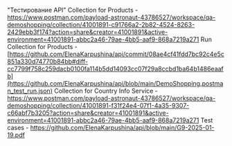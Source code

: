 "Тестирование API"
Collection for Products - https://www.postman.com/payload-astronaut-43786527/workspace/qa-demoshopping/collection/41001891-c91766a2-2b82-4524-8263-2429ebb3f174?action=share&creator=41001891&active-environment=41001891-abbc2a46-79ae-4bb5-aaf9-868a7219a271
Run Collection  for Products - [https://github.com/ElenaKarpushina/api/commit/08ae4cf41fdd7bc92c4e5c851a330d74770b84bb#diff-cc7799f758c259dacb0100fa114b5dd14093cc07f29a8ccbd1ba64b1486eaafb](https://github.com/ElenaKarpushina/api/blob/main/DemoShopping.postman_test_run.json)
Collection for Country Info Service - https://www.postman.com/payload-astronaut-43786527/workspace/qa-demoshopping/collection/41001891-f31f24e4-07f1-4a35-9307-c66abf7b3205?action=share&creator=41001891&active-environment=41001891-abbc2a46-79ae-4bb5-aaf9-868a7219a271
Test cases - https://github.com/ElenaKarpushina/api/blob/main/G9-2025-01-19.pdf
